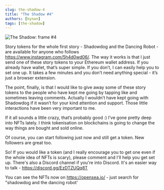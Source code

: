 ```yaml
---
slug: the-shadow-4
title: "The Shadow #4"
authors: [kynan]
tags: [the-shadow]
---
```


![The Shadow: frame #4](/img/stories/the-shadow/003.png)

Story tokens for the whole first story - Shadowdog and the Dancing Robot - are available for anyone who follows https://www.instagram.com/5h4d0wd06/. The way it works is that I just send one of these story tokens to your Ethereum wallet address. If you already have wallet, that’s super simple. If you don’t, I can easily help you to set one up. It takes a few minutes and you don’t need anything special - it’s just a browser extension.

The point, finally, is that I would like to give away some of these story tokens to the people who have kept me going by tapping like and sometimes leaving comments. Actually I wouldn’t have kept going with Shadowdog if it wasn’t for your kind attention and support. Those little interactions have been very important to me.

If it all sounds a little crazy, that’s probably good :) I’ve gone pretty deep into NFTs lately. I think tokenisation on blockchains is going to change the way things are bought and sold online.

Of course, you can start following just now and still get a token. New followers are great too.

So! If you would like a token (and I really encourage you to get one even if the whole idea of NFTs is scary), please comment and I'll help you get set up. There's also a Discord channel if you're into Discord. It's an easier way to talk - https://discord.gg/EzDTZUQq8T

You can see the NFTs now on https://opensea.io/ - just search for "shadowdog and the dancing robot'
